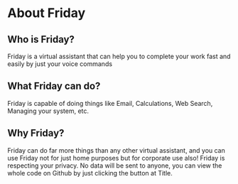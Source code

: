 # About Friday

## Who is Friday?
Friday is a virtual assistant that can help you to complete your work fast and easily by just your voice commands

## What Friday can do?
Friday is capable of doing things like Email, Calculations, Web Search, Managing your system, etc.

## Why Friday?
Friday can do far more things than any other virtual assistant, and you can use Friday not for just home purposes but for corporate use also!
Friday is respecting your privacy. No data will be sent to anyone, you can view the whole code on Github by just clicking the button at Title.
